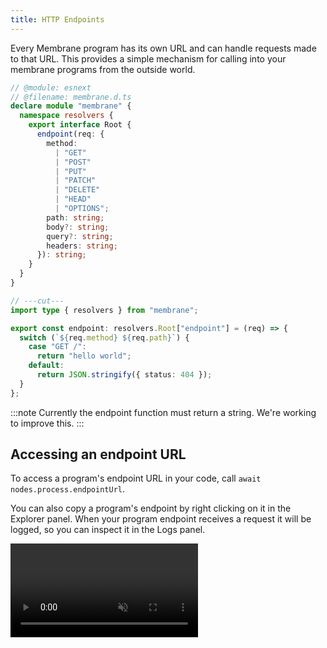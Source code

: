 ```yaml
---
title: HTTP Endpoints
---
```


Every Membrane program has its own URL and can handle requests made to that URL. This provides a simple mechanism for calling into your membrane programs from the outside world.

```ts twoslash
// @module: esnext
// @filename: membrane.d.ts
declare module "membrane" {
  namespace resolvers {
    export interface Root {
      endpoint(req: {
        method:
          | "GET"
          | "POST"
          | "PUT"
          | "PATCH"
          | "DELETE"
          | "HEAD"
          | "OPTIONS";
        path: string;
        body?: string;
        query?: string;
        headers: string;
      }): string;
    }
  }
}

// ---cut---
import type { resolvers } from "membrane";

export const endpoint: resolvers.Root["endpoint"] = (req) => {
  switch (`${req.method} ${req.path}`) {
    case "GET /":
      return "hello world";
    default:
      return JSON.stringify({ status: 404 });
  }
};
```

:::note
Currently the endpoint function must return a string. We're working to improve this.
:::

## Accessing an endpoint URL

To access a program's endpoint URL in your code, call `await nodes.process.endpointUrl`.

You can also copy a program's endpoint by right clicking on it in the Explorer panel. When your program endpoint receives a request it will be logged, so you can inspect it in the Logs panel.

<video src="/cloud-assets/copy-endpoint.mp4" muted autoplay loop></video>
